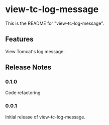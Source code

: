 # view-tc-log-message

This is the README for "view-tc-log-message".

## Features

View Tomcat's log message.

## Release Notes

### 0.1.0

Code refactoring.

### 0.0.1

Initial release of view-tc-log-message.
